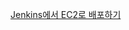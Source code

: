 

[Jenkins에서 EC2로 배포하기](https://velog.io/@sa1341/Jenkins%EC%97%90%EC%84%9C-EC2%EB%A1%9C-%EB%B0%B0%ED%8F%AC%ED%95%98%EA%B8%B0)
<br/>

[]()
<br/>

[]()
<br/>

[]()
<br/>

[]()
<br/>

[]()
<br/>

[]()
<br/>

[]()
<br/>



